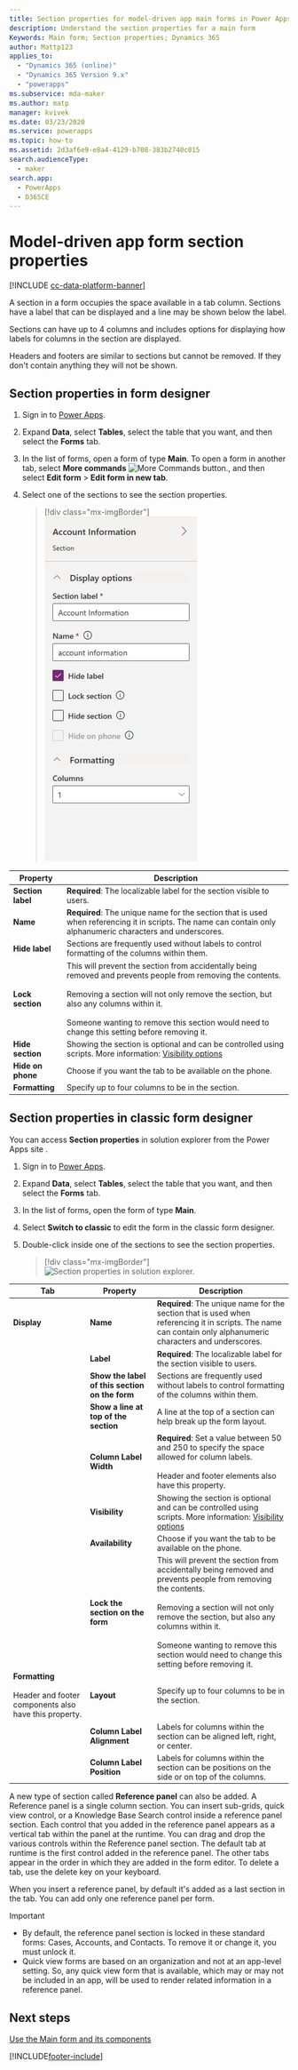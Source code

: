 ```yaml
---
title: Section properties for model-driven app main forms in Power Apps | MicrosoftDocs
description: Understand the section properties for a main form
Keywords: Main form; Section properties; Dynamics 365
author: Mattp123
applies_to: 
  - "Dynamics 365 (online)"
  - "Dynamics 365 Version 9.x"
  - "powerapps"
ms.subservice: mda-maker
ms.author: matp
manager: kvivek
ms.date: 03/23/2020
ms.service: powerapps
ms.topic: how-to
ms.assetid: 2d3af6e9-e8a4-4129-b708-383b2740c015
search.audienceType: 
  - maker
search.app: 
  - PowerApps
  - D365CE
---
```

# Model-driven app form section properties

[!INCLUDE [cc-data-platform-banner](../../includes/cc-data-platform-banner.md)]

 A section in a form occupies the space available in a tab column. Sections have a label that can be displayed and a line may be shown below the label.  
  
 Sections can have up to 4 columns and includes options for displaying how labels for columns in the section are displayed.  
  
 Headers and footers are similar to sections but cannot be removed. If they don't contain anything they will not be shown.

## Section properties in form designer

1.  Sign in to [Power Apps](https://make.powerapps.com/?utm_source=padocs&utm_medium=linkinadoc&utm_campaign=referralsfromdoc).  

2.  Expand **Data**, select **Tables**, select the table that you want, and then select the **Forms** tab. 

3.  In the list of forms, open a form of type **Main**. To open a form in another tab, select **More commands** ![More Commands button.](media/more-commands.gif "More Commands button for Forms"), and then select **Edit form** > **Edit form in new tab**.

4.  Select one of the sections to see the section properties.

    > [!div class="mx-imgBorder"]
    > ![Section properties in Form designer.](media/new-section-properties.png "Section properties in Form designer")

|Property|Description|  
|---------|--------------|  
|**Section label**|**Required**: The localizable label for the section visible to users.|  
|**Name**|**Required**: The unique name for the section that is used when referencing it in scripts. The name can contain only alphanumeric characters and underscores.|  
|**Hide label**|Sections are frequently used without labels to control formatting of the columns within them.|
|**Lock section**|This will prevent the section from accidentally being removed and prevents people from removing the contents.<br /><br /> Removing a section will not only remove the section, but also any columns within it.<br /><br /> Someone wanting to remove this section would need to change this setting before removing it.|  
|**Hide section**|Showing the section is optional and can be controlled using scripts. More information: [Visibility options](visibility-options-legacy.md)|  
|**Hide on phone**|Choose if you want the tab to be available on the phone.|  
|**Formatting**|Specify up to four columns to be in the section.|  

## Section properties in classic form designer

You can access **Section properties** in solution explorer from the Power Apps site .

1.  Sign in to [Power Apps](https://make.powerapps.com/?utm_source=padocs&utm_medium=linkinadoc&utm_campaign=referralsfromdoc).  

2.  Expand **Data**, select **Tables**, select the table that you want, and then select the **Forms** tab. 

3.  In the list of forms, open the form of type **Main**. 

4.  Select **Switch to classic** to edit the form in the classic form designer.

5.  Double-click inside one of the sections to see the section properties. 

    > [!div class="mx-imgBorder"]
    > ![Section properties in solution explorer.](media/section-properties.png "Section properties in solution explorer")
  
|Tab|Property|Description|  
|---------|--------------|-----------------|  
|**Display**|**Name**|**Required**: The unique name for the section that is used when referencing it in scripts. The name can contain only alphanumeric characters and underscores.|  
||**Label**|**Required**: The localizable label for the section visible to users.|  
||**Show the label of this section on the form**|Sections are frequently used without labels to control formatting of the columns within them.|  
||**Show a line at top of the section**|A line at the top of a section can help break up the form layout.|  
||**Column Label Width**|**Required**: Set a value between 50 and 250 to specify the space allowed for column labels.<br /><br /> Header and footer elements also have this property.|  
||**Visibility**|Showing the section is optional and can be controlled using scripts. More information: [Visibility options](visibility-options-legacy.md)|  
||**Availability**|Choose if you want the tab to be available on the phone.|  
||**Lock the section on the form**|This will prevent the section from accidentally being removed and prevents people from removing the contents.<br /><br /> Removing a section will not only remove the section, but also any columns within it.<br /><br /> Someone wanting to remove this section would need to change this setting before removing it.|  
|**Formatting**<br /><br /> Header and footer components also have this property.|**Layout**|Specify up to four columns to be in the section.|  
||**Column Label Alignment**|Labels for columns within the section can be aligned left, right, or center.|  
||**Column Label Position**|Labels for columns within the section can be positions on the side or on top of the columns.|  


A new type of section called **Reference panel** can also be added. A Reference panel is a single column section. You can insert sub-grids, quick view control, or a Knowledge Base Search control inside a reference panel section. Each control that you added in the reference panel appears as a vertical tab within the panel at the runtime. You can drag and drop the various controls within the Reference panel section. The default tab at runtime is the first control added in the reference panel. The other tabs appear in the order in which they are added in the form editor. To delete a tab, use the delete key on your keyboard.  
  
When you insert a reference panel, by default it's added as a last section in the tab. You can add only one reference panel per form.  
  
> [!IMPORTANT]
> - By default, the reference panel section is locked in these standard forms: Cases, Accounts, and Contacts. To remove it or change it, you must unlock it.
> - Quick view forms are based on an organization and not at an app-level setting. So, any quick view form that is available, which may or may not be included in an app, will be used to render related information in a reference panel.


## Next steps

[Use the Main form and its components](use-main-form-and-components.md)


[!INCLUDE[footer-include](../../includes/footer-banner.md)]